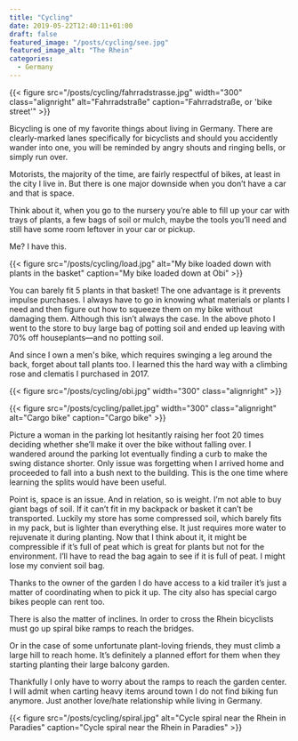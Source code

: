 ```yaml
---
title: "Cycling"
date: 2019-05-22T12:40:11+01:00
draft: false
featured_image: "/posts/cycling/see.jpg"
featured_image_alt: "The Rhein"
categories:
  - Germany
---
```

{{< figure src="/posts/cycling/fahrradstrasse.jpg" width="300" class="alignright" alt="Fahrradstraße" caption="Fahrradstraße, or 'bike street'" >}}

Bicycling is one of my favorite things about living in Germany. There are clearly-marked lanes specifically for bicyclists and should you accidently wander into one, you will be reminded by angry shouts and ringing bells, or simply run over.

Motorists, the majority of the time, are fairly respectful of bikes, at least in the city I live in. But there is one major downside when you don’t have a car and that is space.

Think about it, when you go to the nursery you’re able to fill up your car with trays of plants, a few bags of soil or mulch, maybe the tools you’ll need and still have some room leftover in your car or pickup.

Me? I have this.

{{< figure src="/posts/cycling/load.jpg" alt="My bike loaded down with plants in the basket" caption="My bike loaded down at Obi" >}}

You can barely fit 5 plants in that basket! The one advantage is it prevents impulse purchases. I always have to go in knowing what materials or plants I need and then figure out how to squeeze them on my bike without damaging them. Although this isn’t always the case. In the above photo I went to the store to buy large bag of potting soil and ended up leaving with 70% off houseplants—and no potting soil.

And since I own a men's bike, which requires swinging a leg around the back, forget about tall plants too. I learned this the hard way with a climbing rose and clematis I purchased in 2017.

{{< figure src="/posts/cycling/obi.jpg" width="300" class="alignright" >}}

{{< figure src="/posts/cycling/pallet.jpg" width="300" class="alignright" alt="Cargo bike" caption="Cargo bike" >}}

Picture a woman in the parking lot hesitantly raising her foot 20 times deciding whether she’ll make it over the bike without falling over. I wandered around the parking lot eventually finding a curb to make the swing distance shorter. Only issue was forgetting when I arrived home and proceeded to fall into a bush next to the building. This is the one time where learning the splits would have been useful.

Point is, space is an issue. And in relation, so is weight. I’m not able to buy giant bags of soil. If it can’t fit in my backpack or basket it can’t be transported. Luckily my store has some compressed soil, which barely fits in my pack, but is lighter than everything else. It just requires more water to rejuvenate it during planting. Now that I think about it, it might be compressible if it’s full of peat which is great for plants but not for the environment. I’ll have to read the bag again to see if it is full of peat. I might lose my convient soil bag.

Thanks to the owner of the garden I do have access to a kid trailer it’s just a matter of coordinating when to pick it up. The city also has special cargo bikes people can rent too.

There is also the matter of inclines. In order to cross the Rhein bicyclists must go up spiral bike ramps to reach the bridges.

Or in the case of some unfortunate plant-loving friends, they must climb a large hill to reach home. It’s definitely a planned effort for them when they starting planting their large balcony garden.

Thankfully I only have to worry about the ramps to reach the garden center. I will admit when carting heavy items around town I do not find biking fun anymore. Just another love/hate relationship while living in Germany.

{{< figure src="/posts/cycling/spiral.jpg" alt="Cycle spiral near the Rhein in Paradies" caption="Cycle spiral near the Rhein in Paradies"  >}}
